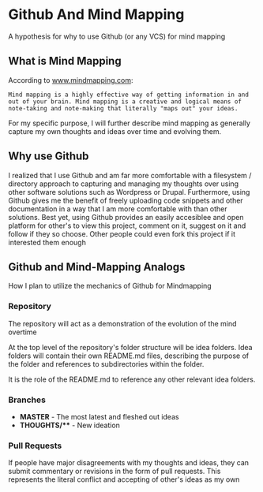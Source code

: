 # Github And Mind Mapping
A hypothesis for why to use Github (or any VCS) for mind mapping

## What is Mind Mapping
According to www.mindmapping.com:
```
Mind mapping is a highly effective way of getting information in and out of your brain. Mind mapping is a creative and logical means of note-taking and note-making that literally "maps out" your ideas.
```

For my specific purpose, I will further describe mind mapping as generally capture my own thoughts and ideas over time and evolving them.

## Why use Github
I realized that I use Github and am far more comfortable with a filesystem / directory approach to capturing and managing my thoughts over using other software solutions such as Wordpress or Drupal. Furthermore, using Github gives me the benefit of freely uploading code snippets and other documentation in a way that I am more comfortable with than other solutions. Best yet, using Github provides an easily accesiblee and open platform for other's to view this project, comment on it, suggest on it and follow if they so choose. Other people could even fork this project if it interested them enough

## Github and Mind-Mapping Analogs
How I plan to utilize the mechanics of Github for Mindmapping

### Repository
The repository will act as a demonstration of the evolution of the mind overtime

At the top level of the repository's folder structure will be idea folders. Idea folders will contain their own README.md files, describing the purpose of the folder and references to subdirectories within the folder.

It is the role of the README.md to reference any other relevant idea folders.

### Branches
 * **MASTER** - The most latest and fleshed out ideas
 * **THOUGHTS/\*\*** - New ideation

### Pull Requests
If people have major disagreements with my thoughts and ideas, they can submit commentary or revisions in the form of pull requests. This represents the literal conflict and accepting of other's ideas as my own
